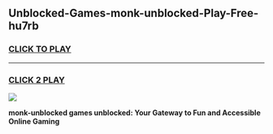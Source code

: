 
## Unblocked-Games-monk-unblocked-Play-Free-hu7rb
<h3>
<a href="https://premium76.site?title=monk-unblocked&ref=23A">CLICK TO PLAY</a></h3>
<hr>

<h3>
<a href="https://premium76.site?title=monk-unblocked&ref=23A">CLICK 2 PLAY</a>
  
</h3>

<a href="https://premium76.site?title=monk-unblocked&ref=23A"><img src="https://clearcache.store/games.png"></a>


**monk-unblocked games unblocked: Your Gateway to Fun and Accessible Online Gaming**
